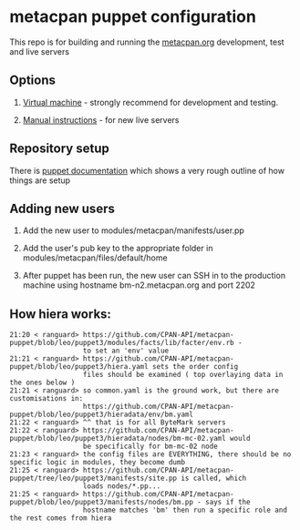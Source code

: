 # metacpan puppet configuration

This repo is for building and running the [metacpan.org](https://metacpan.org) development, test and live servers

## Options

1. [Virtual machine](https://github.com/CPAN-API/metacpan-developer) - strongly recommend for development and testing.

2. [Manual instructions](documentation/INSTALL_MANUALLY.md) - for new live servers

## Repository setup

There is [puppet documentation](documentation/puppet_setup.md)
which shows a very rough outline of how things are setup

## Adding new users

1. Add the new user to modules/metacpan/manifests/user.pp

2. Add the user's pub key to the appropriate folder in
   modules/metacpan/files/default/home

3. After puppet has been run, the new user can SSH in to the production machine
   using hostname bm-n2.metacpan.org and port 2202

## How hiera works:
```
21:20 < ranguard> https://github.com/CPAN-API/metacpan-puppet/blob/leo/puppet3/modules/facts/lib/facter/env.rb -
                  to set an 'env' value
21:21 < ranguard> https://github.com/CPAN-API/metacpan-puppet/blob/leo/puppet3/hiera.yaml sets the order config
                  files should be examined ( top overlaying data in the ones below )
21:21 < ranguard> so common.yaml is the ground work, but there are customisations in:
                  https://github.com/CPAN-API/metacpan-puppet/blob/leo/puppet3/hieradata/env/bm.yaml
21:22 < ranguard> ^^ that is for all ByteMark servers
21:22 < ranguard> https://github.com/CPAN-API/metacpan-puppet/blob/leo/puppet3/hieradata/nodes/bm-mc-02.yaml would
                  be specifically for bm-mc-02 node
21:23 < ranguard> the config files are EVERYTHING, there should be no specific logic in modules, they become dumb
21:25 < ranguard> https://github.com/CPAN-API/metacpan-puppet/tree/leo/puppet3/manifests/site.pp is called, which
                  loads nodes/*.pp...
21:25 < ranguard> https://github.com/CPAN-API/metacpan-puppet/blob/leo/puppet3/manifests/nodes/bm.pp - says if the
                  hostname matches 'bm' then run a specific role and the rest comes from hiera
```
